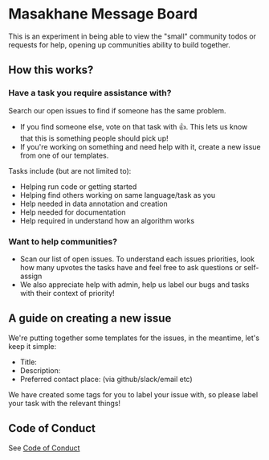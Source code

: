 # Masakhane Message Board

This is an experiment in being able to view the "small" community todos or requests for help, opening up communities ability to build together.

## How this works?

### Have a task you require assistance with?
Search our open issues to find if someone has the same problem. 
- If you find someone else, vote on that task with :+1:. This lets us know that this is something people should pick up!
- If you're working on something and need help with it, create a new issue from one of our templates. 

Tasks include (but are not limited to):
- Helping run code or getting started
- Helping find others working on same language/task as you
- Help needed in data annotation and creation
- Help needed for documentation
- Help required in understand how an algorithm works

### Want to help communities?

- Scan our list of open issues. To understand each issues priorities, look how many upvotes the tasks have and feel free to ask questions or self-assign
- We also appreciate help with admin, help us label our bugs and tasks with their context of priority! 

## A guide on creating a new issue

We're putting together some templates for the issues, in the meantime, let's keep it simple:

- Title:
- Description:
- Preferred contact place: (via github/slack/email etc)

We have created some tags for you to label your issue with, so please label your task with the relevant things! 

## Code of Conduct

See [Code of Conduct](https://github.com/masakhane-io/masakhane/blob/master/CODE_OF_CONDUCT.md)
